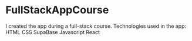 # FullStackAppCourse

I created the app during a full-stack course. 
  Technologies used in the app:
HTML
CSS
SupaBase
Javascript
React

